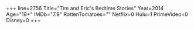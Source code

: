 +++
line=2756
Title="Tim and Eric's Bedtime Stories"
Year=2014
Age="18+"
IMDb="7.9"
RottenTomatoes=""
Netflix=0
Hulu=1
PrimeVideo=0
Disney=0
+++

